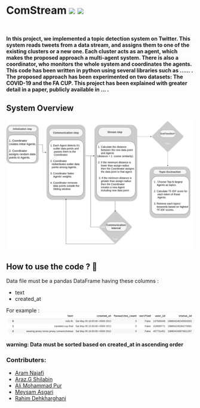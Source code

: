# ComStream ![](https://img.shields.io/badge/Python-3-informational?style=flat&logo=<LOGO_NAME>&logoColor=white&color=2bbc8a) ![](https://img.shields.io/badge/NLP-TopicDetection-informational?style=flat&logo=data:image/svg%2bxml;base64,<BASE64_DATA>)
<br>

**In this project, we implemented a topic detection system on Twitter. This system reads tweets from a data stream, and assigns them to one of the existing clusters
or a new one. Each cluster acts as an agent, which makes the proposed approach a multi-agent system. There is also a coordinator, who monitors the whole system and 
coordinates the agents. This code has been written in python using several libraries such as ...... . The proposed approach has been experimented on two datasets:
The COVID-19 and the FA CUP. This project has been explained with greater detail in 
a paper, publicly available in ... .**

## System Overview
![logo](https://github.com/AliNajafi1998/ComStream/blob/dev-algo/ComStream.jpg)



## How to use the code ? :hugs:

Data file must be a pandas DataFrame having these columns : 

 - text
 - created_at

For example : 
![example](https://github.com/AliNajafi1998/ComStream/blob/dev-algo/data-example.png)

**warning: Data must be sorted based on created_at in ascending order**






### Contributers:

- [Aram Najafi](https://github.com/AliNajafi1998)
- [Araz.G Shilabin](https://github.com/ArazShilabin)
- [Ali Mohammad Pur](https://github.com/alimpfard)
- [Meysam Asgari](https://github.com/MesiA)
- [Rahim Dehkharghani](https://github.com/rdehkharghaniUB)
